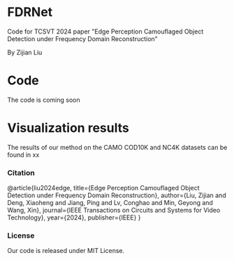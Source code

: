 # FDRNet
Code for TCSVT 2024 paper "Edge Perception Camouflaged Object Detection under Frequency Domain Reconstruction"

By Zijian Liu

# Code
The code is coming soon
# Visualization results

The results of our method on the CAMO COD10K and NC4K datasets can be found in xx

### Citation
 @article{liu2024edge,
  title={Edge Perception Camouflaged Object Detection under Frequency Domain Reconstruction},
  author={Liu, Zijian and Deng, Xiaoheng and Jiang, Ping and Lv, Conghao and Min, Geyong and Wang, Xin},
  journal={IEEE Transactions on Circuits and Systems for Video Technology},
  year={2024},
  publisher={IEEE}
}
### License
Our code is released under MIT License.
